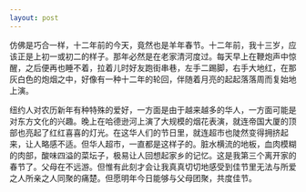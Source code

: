 ```yaml
---
layout: post
---
```


仿佛是巧合一样，十二年前的今天，竟然也是羊年春节。十二年前，我十三岁，应该正是上初一或初二的样子。那年必然是在老家清河度过。每天早上在鞭炮声中惊醒，之后便再也睡不着，拉着儿时好友跑街串巷，左手二踢脚，右手大地红，在那灰白色的炮烟之中，好像有一种十二年的轮回，伴随着月亮的起起落落周而复始地上演。

纽约人对农历新年有种特殊的爱好，一方面是由于越来越多的华人，一方面可能是对东方文化的兴趣。晚上在哈德逊河上演了大规模的烟花表演，就连帝国大厦的顶部也亮起了红红喜喜的灯光。在这华人们的节日里，就连超市也陡然变得拥挤起来，让人略感不适。但华人超市，一直都是这样子的。脏水横流的地板，血肉模糊的肉部，酸味四溢的菜坛子，极易让人回想起家乡的记忆。这是我第三个离开家的春节了。父母在不远游。但惟有此刻才会让我真真切切地感受到佳节里无法与所爱之人所亲之人同聚的痛楚。但愿明年今日能够与父母团聚，共度佳节。
